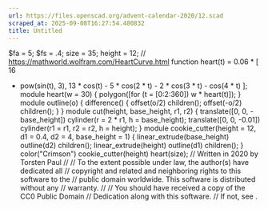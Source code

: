 ```yaml
---
url: https://files.openscad.org/advent-calendar-2020/12.scad
scraped_at: 2025-09-08T16:27:54.480832
title: Untitled
---
```


$fa = 5; $fs = .4; size = 35; height = 12; //
https://mathworld.wolfram.com/HeartCurve.html function heart(t) = 0.06 * [ 16
* pow(sin(t), 3), 13 * cos(t) - 5 * cos(2 * t) - 2 * cos(3 * t) - cos(4 * t)
]; module heart(w = 30) { polygon([for (t = [0:2:360]) w * heart(t)]); }
module outline(o) { difference() { offset(o/2) children(); offset(-o/2)
children(); } } module cut(height, base_height, r1, r2) { translate([0, 0,
-base_height]) cylinder(r = 2 * r1, h = base_height); translate([0, 0, -0.01])
cylinder(r1 = r1, r2 = r2, h = height); } module cookie_cutter(height = 12, d1
= 0.4, d2 = 4, base_height = 1) { linear_extrude(base_height) outline(d2)
children(); linear_extrude(height) outline(d1) children(); } color("Crimson")
cookie_cutter(height) heart(size); // Written in 2020 by Torsten Paul  // //
To the extent possible under law, the author(s) have dedicated all //
copyright and related and neighboring rights to this software to the // public
domain worldwide. This software is distributed without any // warranty. // //
You should have received a copy of the CC0 Public Domain // Dedication along
with this software. // If not, see .

